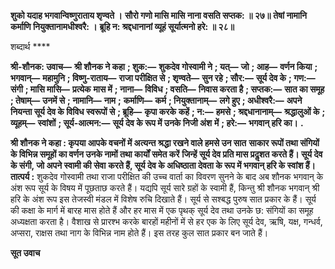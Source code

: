 **शुको यदाह भगवान्विष्णुराताय शृण्वते ।** **सौरो गणो मासि मासि नाना वसति सप्तक: ॥ २७॥** **तेषां नामानि कर्माणि नियुक्तानामधीश्वरै: ।** **ब्रूहि न: श्रद्दधानानां व्यूहं सूर्यात्मनो हरे: ॥ २८॥** 

शब्दार्थ **** 

**श्री-शौनक: उवाच—** **श्री शौनक ने कहा** **; शुक:—** **शुकदेव गोस्वामी ने** **; यत्—** **जो** **; आह—** **वर्णन किया** **; भगवान्—** **महामुनि** **; विष्णु-राताय—** **राजा परीक्षित से** **; शृण्वते—** **सुन रहे** **; सौर:—** **सूर्य देव के** **; गण:—** **संगी** **; मासि मासि—** **प्रत्येक** **मास में** **; नाना—** **विविध** **; वसति—** **निवास करता है** **; सप्तक:—** **सात का समूह** **; तेषाम्—** **उनमें से** **; नामानि—** **नाम** **;** **कर्माणि—** **कर्म** **; नियुक्तानाम्—** **लगे हुए** **; अधीश्वरै:—** **अपने नियन्ता सूर्य देव के विविध स्वरूपों से** **; ब्रूहि—** **कृपा करके** **कहें** **; न:—** **हमसे** **; श्रद्दधानानाम्—** **श्रद्धालुओं के** **; व्यूहम्—** **स्वांशों** **; सूर्य-आत्मन:—** **सूर्य देव के रूप में उनके निजी अंश** **में** **; हरे:—** **भगवान् हरि का।** **.** 

**श्री शौनक ने कहा : कृपया आपके वचनों में अत्यन्त श्रद्धा रखने वाले हमसे उन सात** **साकार रूपों तथा संगियों के विभिन्न समूहों का वर्णन उनके नामों तथा कार्यों समेत करें** **जिन्हें सूर्य देव प्रति मास प्रदॢशत करते हैं। सूर्य देव के संगी, जो अपने स्वामी की सेवा** **करते हैं, सूर्य देव के अधिष्ठाता देवता के रूप में भगवान् हरि के स्वांश हैं।** **तात्पर्य :** शुकदेव गोस्वामी तथा राजा परीक्षित की उच्च वार्ता का विवरण सुनने के बाद अब शौनक भगवान् के अंश रूप सूर्य के विषय में पूछताछ करते हैं। यद्यपि सूर्य सारे ग्रहों के स्वामी हैं, किन्तु श्री शौनक भगवान् श्री हरि के अंश रूप इस तेजस्वी मंडल में विशेष रुचि दिखाते हैं। सूर्य से सश्बद्ध पुरुष सात प्रकार के हैं। सूर्य की कक्षा के मार्ग में बारह मास होते हैं और हर मास में एक पृथक् सूर्य देव तथा उनके छ: संगियों का समूह अध्यक्षता करता है। वैशाख से प्रारश्भ करके बारहों महीनों में से हर एक के लिए सूर्य देव, ऋषि, यक्ष, गन्धर्व, अप्सरा, राक्षस तथा नाग के विभिन्न नाम होते हैं। इस तरह कुल सात प्रकार बन जाते हैं।  

**सूत उवाच** 